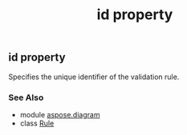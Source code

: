 ﻿---
title: id property
second_title: Aspose.Diagram for Python via .NET API References
description: 
type: docs
weight: 50
url: /python-net/aspose.diagram/rule/id/
is_root: false
---

## id property


Specifies the unique identifier of the validation rule.

### See Also
* module [aspose.diagram](../../)
* class [Rule](/diagram/python-net/aspose.diagram/rule)
